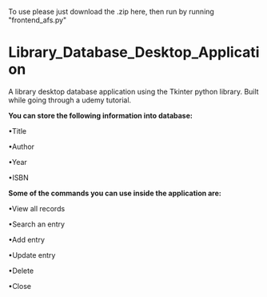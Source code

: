To use please just download the .zip here, then run by running "frontend_afs.py"

# Library_Database_Desktop_Application
A library desktop database application using the Tkinter python library.  Built while going through a udemy tutorial.  


<b>You can store the following information into database: </b>


•Title

•Author

•Year

•ISBN


<b>Some of the commands you can use inside the application are:  </b>


•View all records

•Search an entry

•Add entry

•Update entry

•Delete

•Close
